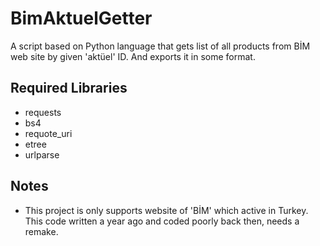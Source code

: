 # BimAktuelGetter
A script based on Python language that gets list of all products from BİM web site by given 'aktüel' ID. And exports it in some format.

## Required Libraries
- requests
- bs4
- requote_uri
- etree
- urlparse

## Notes
- This project is only supports website of 'BİM' which active in Turkey. This code written a year ago and coded poorly back then, needs a remake.
